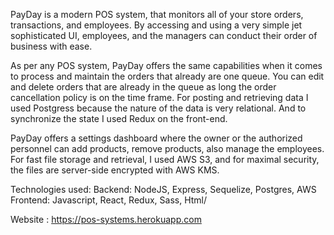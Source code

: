 PayDay is a modern POS system, that monitors all of your store orders, transactions, and employees.
By accessing and using a very simple jet sophisticated UI, employees, and the managers can conduct their order of business with ease.

As per any POS system, PayDay offers the same capabilities when it comes to process and maintain the orders that already are one queue. You can edit and delete orders that are already in the queue as long the order cancellation policy is on the time frame. For posting and retrieving data I used Postgress because the nature of the data is very relational. And to synchronize the state I used Redux on the front-end.

PayDay offers a settings dashboard where the owner or the authorized personnel can add products, remove products, also manage the employees. For fast file storage and retrieval, I used AWS S3, and for maximal security, the files are server-side encrypted with AWS KMS.


Technologies used:
Backend: NodeJS, Express, Sequelize, Postgres, AWS
Frontend: Javascript, React, Redux, Sass, Html/


Website : https://pos-systems.herokuapp.com
